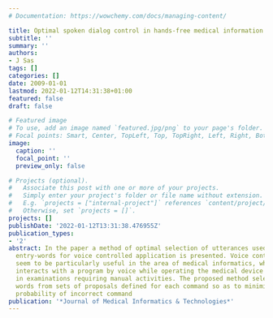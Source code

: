 ```yaml
---
# Documentation: https://wowchemy.com/docs/managing-content/

title: Optimal spoken dialog control in hands-free medical information systems
subtitle: ''
summary: ''
authors:
- J Sas
tags: []
categories: []
date: 2009-01-01
lastmod: 2022-01-12T14:31:38+01:00
featured: false
draft: false

# Featured image
# To use, add an image named `featured.jpg/png` to your page's folder.
# Focal points: Smart, Center, TopLeft, Top, TopRight, Left, Right, BottomLeft, Bottom, BottomRight.
image:
  caption: ''
  focal_point: ''
  preview_only: false

# Projects (optional).
#   Associate this post with one or more of your projects.
#   Simply enter your project's folder or file name without extension.
#   E.g. `projects = ["internal-project"]` references `content/project/deep-learning/index.md`.
#   Otherwise, set `projects = []`.
projects: []
publishDate: '2022-01-12T13:31:38.476955Z'
publication_types:
- '2'
abstract: In the paper a method of optimal selection of utterances used as command
  entry-words for voice controlled application is presented. Voice controlled programs
  seem to be particularly useful in the area of medical informatics, where a physician
  interacts with a program by voice while operating the medical device or being involved
  in examinations requiring manual activities. The proposed method selects command
  words from sets of proposals defined for each command so as to minimize the overall
  probability of incorrect command
publication: '*Journal of Medical Informatics & Technologies*'
---
```

